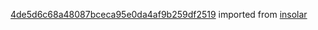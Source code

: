 [4de5d6c68a48087bceca95e0da4af9b259df2519](https://github.com/insolar/insolar/commit/4de5d6c68a48087bceca95e0da4af9b259df2519) imported from [insolar](https://github.com/insolar/insolar)
